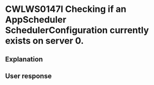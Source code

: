 # CWLWS0147I Checking if an AppScheduler SchedulerConfiguration currently exists on server 0.

## Explanation

## User response